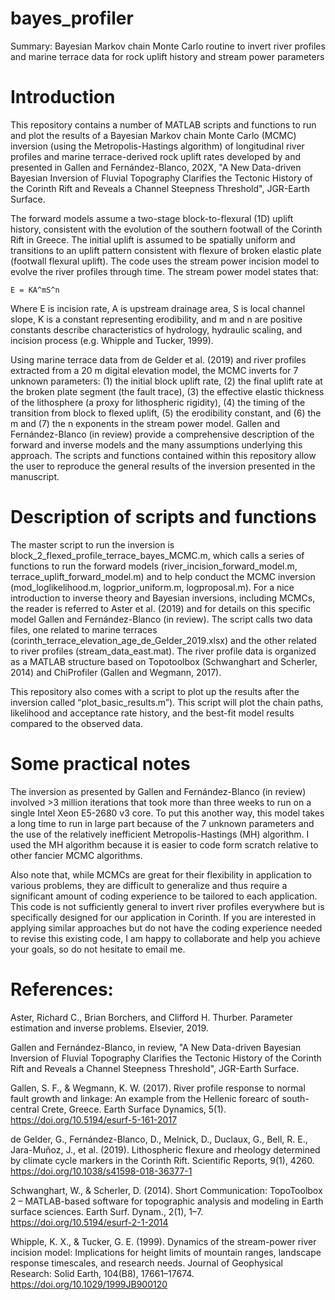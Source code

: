 # bayes_profiler
Summary: Bayesian Markov chain Monte Carlo routine to invert river profiles and marine terrace data for rock uplift history and stream power parameters

# Introduction
This repository contains a number of MATLAB scripts and functions to run and plot the results of a Bayesian Markov chain Monte Carlo (MCMC) inversion (using the Metropolis-Hastings algorithm) of longitudinal river profiles and marine terrace-derived rock uplift rates developed by and presented in Gallen and Fernández-Blanco, 202X, "A New Data-driven Bayesian Inversion of Fluvial Topography Clarifies the Tectonic History of the Corinth Rift and Reveals a Channel Steepness Threshold", JGR-Earth Surface.

The forward models assume a two-stage block-to-flexural (1D) uplift history, consistent with the evolution of the southern footwall of the Corinth Rift in Greece. The initial uplift is assumed to be spatially uniform and transitions to an uplift pattern consistent with flexure of broken elastic plate (footwall flexural uplift). The code uses the stream power incision model to evolve the river profiles through time. The stream power model states that:

    E = KA^mS^n

Where E is incision rate, A is upstream drainage area, S is local channel slope, K is a constant representing erodibility, and m and n are positive constants describe characteristics of hydrology, hydraulic scaling, and incision process (e.g. Whipple and Tucker, 1999).

Using marine terrace data from de Gelder et al. (2019) and river profiles extracted from a 20 m digital elevation model, the MCMC inverts for 7 unknown parameters: (1) the initial block uplift rate, (2) the final uplift rate at the broken plate segment (the fault trace), (3) the effective elastic thickness of the lithosphere (a proxy for lithospheric rigidity), (4) the timing of the transition from block to flexed uplift, (5) the erodibility constant, and (6) the m and (7) the n exponents in the stream power model. 
Gallen and Fernández-Blanco (in review) provide a comprehensive description of the forward and inverse models and the many assumptions underlying this approach. The scripts and functions contained within this repository allow the user to reproduce the general results of the inversion presented in the manuscript.

# Description of scripts and functions
The master script to run the inversion is block_2_flexed_profile_terrace_bayes_MCMC.m, which calls a series of functions to run the forward models (river_incision_forward_model.m, terrace_uplift_forward_model.m) and to help conduct the MCMC inversion (mod_loglikelihood.m, logprior_uniform.m, logproposal.m). For a nice introduction to inverse theory and Bayesian inversions, including MCMCs, the reader is referred to Aster et al. (2019) and for details on this specific model Gallen and Fernández-Blanco (in review). The script calls two data files, one related to marine terraces (corinth_terrace_elevation_age_de_Gelder_2019.xlsx) and the other related to river profiles (stream_data_east.mat). The river profile data is organized as a MATLAB structure based on Topotoolbox (Schwanghart and Scherler, 2014) and ChiProfiler (Gallen and Wegmann, 2017).

This repository also comes with a script to plot up the results after the inversion called “plot_basic_results.m”). This script will plot the chain paths, likelihood and acceptance rate history, and the best-fit model results compared to the observed data.

# Some practical notes
The inversion as presented by Gallen and Fernández-Blanco (in review) involved >3 million iterations that took more than three weeks to run on a single Intel Xeon E5-2680 v3 core. To put this another way, this model takes a long time to run in large part because of the 7 unknown parameters and the use of the relatively inefficient Metropolis-Hastings (MH) algorithm. I used the MH algorithm because it is easier to code form scratch relative to other fancier MCMC algorithms.

Also note that, while MCMCs are great for their flexibility in application to various problems, they are difficult to generalize and thus require a significant amount of coding experience to be tailored to each application. This code is not sufficiently general to invert river profiles everywhere but is specifically designed for our application in Corinth. If you are interested in applying similar approaches but do not have the coding experience needed to revise this existing code, I am happy to collaborate and help you achieve your goals, so do not hesitate to email me.

# References:

Aster, Richard C., Brian Borchers, and Clifford H. Thurber. Parameter estimation and inverse problems. Elsevier, 2019.

Gallen and Fernández-Blanco, in review, "A New Data-driven Bayesian Inversion of Fluvial Topography Clarifies the Tectonic History of the Corinth Rift and Reveals a Channel Steepness Threshold", JGR-Earth Surface.

Gallen, S. F., & Wegmann, K. W. (2017). River profile response to normal fault growth and linkage: An example from the Hellenic forearc of south-central Crete, Greece. Earth Surface Dynamics, 5(1). https://doi.org/10.5194/esurf-5-161-2017

de Gelder, G., Fernández-Blanco, D., Melnick, D., Duclaux, G., Bell, R. E., Jara-Muñoz, J., et al. (2019). Lithospheric flexure and rheology determined by climate cycle markers in the Corinth Rift. Scientific Reports, 9(1), 4260. https://doi.org/10.1038/s41598-018-36377-1

Schwanghart, W., & Scherler, D. (2014). Short Communication: TopoToolbox 2 – MATLAB-based software for topographic analysis and modeling in Earth surface sciences. Earth Surf. Dynam., 2(1), 1–7. https://doi.org/10.5194/esurf-2-1-2014

Whipple, K. X., & Tucker, G. E. (1999). Dynamics of the stream-power river incision model: Implications for height limits of mountain ranges, landscape response timescales, and research needs. Journal of Geophysical Research: Solid Earth, 104(B8), 17661–17674. https://doi.org/10.1029/1999JB900120


